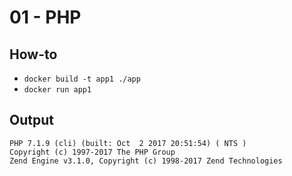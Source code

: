 # 01 - PHP

## How-to

- `docker build -t app1 ./app`
- `docker run app1`

## Output

```
PHP 7.1.9 (cli) (built: Oct  2 2017 20:51:54) ( NTS )
Copyright (c) 1997-2017 The PHP Group
Zend Engine v3.1.0, Copyright (c) 1998-2017 Zend Technologies
```
